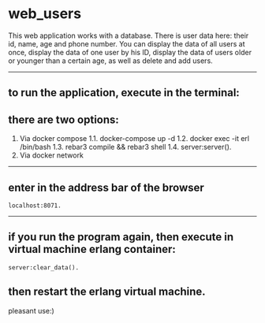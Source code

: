 web_users
==================================================
This web application works with a database. 
There is user data here: their id, name, age and phone number. 
You can display the data of all users at once, display the data of one user by his ID, display the data of users older or younger than a certain age, as well as delete and add users.

------------------------------------------------
to run the application, execute in the terminal:
------------------------------------------------ 
## there are two options:
 1. Via docker compose
	1.1. docker-compose up -d
	1.2. docker exec -it erl /bin/bash
	1.3. rebar3 compile && rebar3 shell
	1.4. server:server().
 2. Via docker network
------------------------------------------------
enter in the address bar of the browser
------------------------------------------------

	localhost:8071.
------------------------------------------------
if you run the program again, then execute in virtual machine erlang container:
------------------------------------------------

	server:clear_data().
	
then restart the erlang virtual machine.
------------------------------------------------


pleasant use:)
